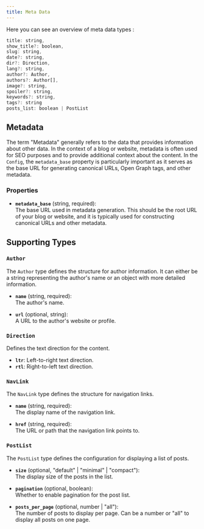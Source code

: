 ```yaml
---
title: Meta Data
---
```


Here you can see an overview of meta data types :
``` js
title: string,
show_title?: boolean,
slug: string,
date?: string,
dir?: Direction,
lang?: string,
author?: Author,
authors?: Author[],
image?: string,
spoiler?: string,
keywords?: string,
tags?: string
posts_list: boolean | PostList
```

## Metadata

The term "Metadata" generally refers to the data that provides information about other data. In the context of a blog or website, metadata is often used for SEO purposes and to provide additional context about the content. In the `Config`, the `metadata_base` property is particularly important as it serves as the base URL for generating canonical URLs, Open Graph tags, and other metadata.

### Properties

- **`metadata_base`** (string, required):  
  The base URL used in metadata generation. This should be the root URL of your blog or website, and it is typically used for constructing canonical URLs and other metadata.


## Supporting Types

### `Author`

The `Author` type defines the structure for author information. It can either be a string representing the author's name or an object with more detailed information.

- **`name`** (string, required):  
  The author's name.

- **`url`** (optional, string):  
  A URL to the author's website or profile.

### `Direction`

Defines the text direction for the content.

- **`ltr`**: Left-to-right text direction.
- **`rtl`**: Right-to-left text direction.

### `NavLink`

The `NavLink` type defines the structure for navigation links.

- **`name`** (string, required):  
  The display name of the navigation link.

- **`href`** (string, required):  
  The URL or path that the navigation link points to.

### `PostList`

The `PostList` type defines the configuration for displaying a list of posts.

- **`size`** (optional, "default" | "minimal" | "compact"):  
  The display size of the posts in the list.
  
- **`pagination`** (optional, boolean):  
  Whether to enable pagination for the post list.

- **`posts_per_page`** (optional, number | "all"):  
  The number of posts to display per page. Can be a number or "all" to display all posts on one page.
